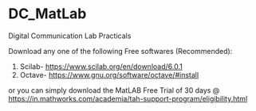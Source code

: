 # DC_MatLab
Digital Communication Lab Practicals

Download any one of the following Free softwares (Recommended):
  1. Scilab- https://www.scilab.org/en/download/6.0.1
  2. Octave- https://www.gnu.org/software/octave/#install
  
or you can simply download the MatLAB Free Trial of 30 days @ https://in.mathworks.com/academia/tah-support-program/eligibility.html


